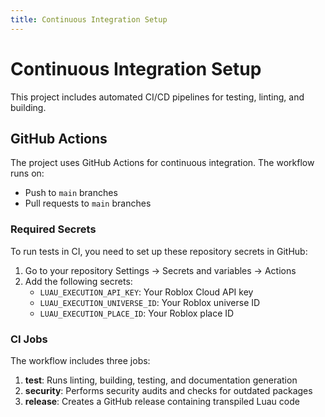 ```yaml
---
title: Continuous Integration Setup
---
```


# Continuous Integration Setup

This project includes automated CI/CD pipelines for testing, linting, and building.

## GitHub Actions

The project uses GitHub Actions for continuous integration. The workflow runs on:
- Push to `main` branches
- Pull requests to `main` branches

### Required Secrets

To run tests in CI, you need to set up these repository secrets in GitHub:

1. Go to your repository Settings → Secrets and variables → Actions
2. Add the following secrets:
   - `LUAU_EXECUTION_API_KEY`: Your Roblox Cloud API key
   - `LUAU_EXECUTION_UNIVERSE_ID`: Your Roblox universe ID
   - `LUAU_EXECUTION_PLACE_ID`: Your Roblox place ID

### CI Jobs

The workflow includes three jobs:

1. **test**: Runs linting, building, testing, and documentation generation
2. **security**: Performs security audits and checks for outdated packages
3. **release**: Creates a GitHub release containing transpiled Luau code